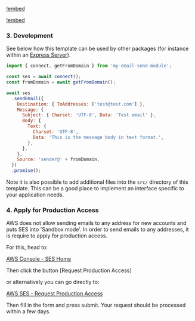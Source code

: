 [!embed](./../shared/getting-started-project.md)

[!embed](./../shared/getting-started-infrastructure.md)

### 3. Development

See below how this template can be used by other packages (for instance within an [Express Server](./../modules/lambda-express)).

```javascript
import { connect, getFromDomain } from 'my-email-send-module';

const ses = await connect();
const fromDomain = await getFromDomain();

await ses
  .sendEmail({
    Destination: { ToAddresses: ['test@test.com'] },
    Message: {
      Subject: { Charset: 'UTF-8', Data: 'Test email' },
      Body: {
        Text: {
          Charset: 'UTF-8',
          Data: 'This is the message body in text format.',
        },
      },
    },
    Source: 'sender@' + fromDomain,
  })
  .promise();
```

Note it is also possible to add additional files into the `src/` directory of this template. This can be a good place to implement an interface specific to your application needs.

### 4. Apply for Production Access

AWS does not allow sending emails to any address for new accounts and puts SES into 'Sandbox mode'. In order to send emails to any addresses, it is require to apply for production access.

For this, head to:

[AWS Console - SES Home](https://us-west-2.console.aws.amazon.com/ses/home?region=us-west-2#/get-set-up)

Then click the button [Request Production Access]

or alternatively you can go directly to:

[AWS SES - Request Production Access](https://us-west-2.console.aws.amazon.com/ses/home?region=us-west-2#/account/request-production-access)

Then fill in the form and press submit. Your request should be processed within a few days.